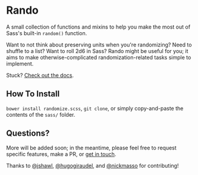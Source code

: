 # Rando

A small collection of functions and mixins to help you make the most out of Sass's built-in `random()` function.

Want to not think about preserving units when you're randomizing? Need to shuffle to a list? Want to roll 2d6 in Sass? Rando might be useful for you; it aims to make otherwise-complicated randomization-related tasks simple to implement.

Stuck? [Check out the docs](http://mknadler.github.io/rando).

## How To Install

`bower install randomize.scss`, `git clone`, or simply copy-and-paste the contents of the `sass/` folder.

## Questions?

More will be added soon; in the meantime, please feel free to request specific features, make a PR, or [get in touch](https://twitter.com/antimytheme).

Thanks to [@jshawl](http://github.com/jshawl), [@hugogiraudel](http://github.com/hugogiraudel), and [@nickmasso](http://github.com/nickmasso) for contributing!
